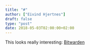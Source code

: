```yaml
---
title: "#"
author: ["Eivind Hjertnes"]
draft: false
type: "post"
date: 2018-05-03T02:00:00+02:00
---
```


This looks really interesting: [Bitwarden](https://bitwarden.com)
